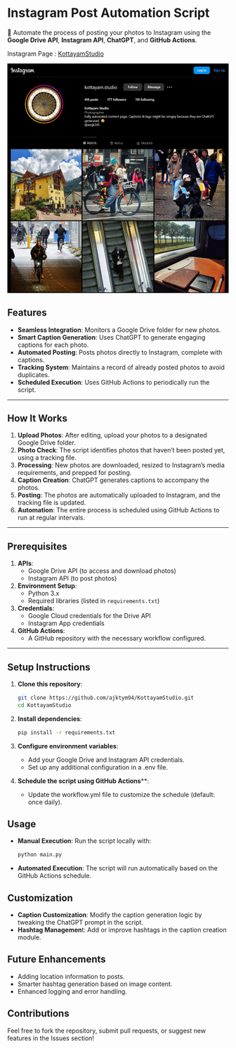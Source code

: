 # Instagram Post Automation Script  

📸 Automate the process of posting your photos to Instagram using the **Google Drive API**, **Instagram API**, **ChatGPT**, and **GitHub Actions**.  

Instagram Page : [KottayamStudio](https://www.instagram.com/kottayam.studio/)

<img src="https://github.com/ajktym94/KottayamStudio/blob/main/KottayamStudio.jpg?raw=true" width="720">

## Features  
- **Seamless Integration**: Monitors a Google Drive folder for new photos.  
- **Smart Caption Generation**: Uses ChatGPT to generate engaging captions for each photo.  
- **Automated Posting**: Posts photos directly to Instagram, complete with captions.  
- **Tracking System**: Maintains a record of already posted photos to avoid duplicates.  
- **Scheduled Execution**: Uses GitHub Actions to periodically run the script.  

---

## How It Works  
1. **Upload Photos**: After editing, upload your photos to a designated Google Drive folder.  
2. **Photo Check**: The script identifies photos that haven’t been posted yet, using a tracking file.  
3. **Processing**: New photos are downloaded, resized to Instagram’s media requirements, and prepped for posting.  
4. **Caption Creation**: ChatGPT generates captions to accompany the photos.  
5. **Posting**: The photos are automatically uploaded to Instagram, and the tracking file is updated.  
6. **Automation**: The entire process is scheduled using GitHub Actions to run at regular intervals.  

---

## Prerequisites  
1. **APIs**:  
   - Google Drive API (to access and download photos)  
   - Instagram API (to post photos)  
2. **Environment Setup**:  
   - Python 3.x  
   - Required libraries (listed in `requirements.txt`)  
3. **Credentials**:  
   - Google Cloud credentials for the Drive API  
   - Instagram App credentials  
4. **GitHub Actions**:  
   - A GitHub repository with the necessary workflow configured.  

---

## Setup Instructions  
1. **Clone this repository**:  
   ```bash  
   git clone https://github.com/ajktym94/KottayamStudio.git  
   cd KottayamStudio
   ```
2. **Install dependencies**:

   ```bash
   pip install -r requirements.txt  
   ```

3. **Configure environment variables**:
   - Add your Google Drive and Instagram API credentials.
   - Set up any additional configuration in a .env file.

4. **Schedule the script using GitHub Actions****:
   - Update the workflow.yml file to customize the schedule (default: once daily).

## Usage
- **Manual Execution**: Run the script locally with:
   ``` bash
   python main.py
   ``` 
- **Automated Execution**: The script will run automatically based on the GitHub Actions schedule.

## Customization
  - **Caption Customization**: Modify the caption generation logic by tweaking the ChatGPT prompt in the script.
  - **Hashtag Managemen**t: Add or improve hashtags in the caption creation module.

## Future Enhancements
  - Adding location information to posts.
  - Smarter hashtag generation based on image content.
  - Enhanced logging and error handling.

## Contributions
Feel free to fork the repository, submit pull requests, or suggest new features in the Issues section!
